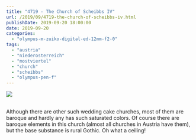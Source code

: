 ```yaml
---
title: "4719 - The Church of Scheibbs IV"
url: /2019/09/4719-the-church-of-scheibbs-iv.html
publishDate: 2019-09-20 18:00:00
date: 2019-09-20
categories: 
  - "olympus-m-zuiko-digital-ed-12mm-f2-0"
tags: 
  - "austria"
  - "niederosterreich"
  - "mostviertel"
  - "church"
  - "scheibbs"
  - "olympus-pen-f"
---
```

<div class="container">
<div class="center"><a target="_blank" href="https://d25zfm9zpd7gm5.cloudfront.net/1200x1200/2018/20180422_125014_lr.jpg"><img class="webfeedsFeaturedVisual" src="https://d25zfm9zpd7gm5.cloudfront.net/0600x0600/2018/20180422_125014_lr.jpg" /></a></div>
</div>
<br />

Although there are other such wedding cake churches, most of them
are baroque and hardly any has such saturated colors. Of course
there are baroque elements in this church (almost all churches in
Austria have them), but the base substance is rural Gothic. Oh what
a ceiling!